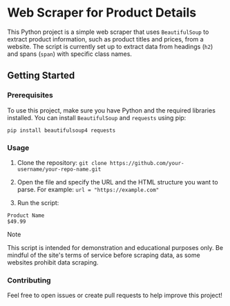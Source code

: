 # Web Scraper for Product Details
This Python project is a simple web scraper that uses `BeautifulSoup` to extract product information, such as product titles and prices, 
from a website. The script is currently set up to extract data from headings (`h2`) and spans (`span`) with specific class names.

## Getting Started

### Prerequisites

To use this project, make sure you have Python and the required libraries installed. You can install `BeautifulSoup` and `requests` using pip:

``` pip install beautifulsoup4 requests ```

### Usage

1. Clone the repository:
``` git clone https://github.com/your-username/your-repo-name.git ```

2. Open the file and specify the URL and the HTML structure you want to parse. For example:
``` url = "https://example.com" ```

3. Run the script:
```
Product Name
$49.99
```

> [!NOTE]
> This script is intended for demonstration and educational purposes only.
> Be mindful of the site's terms of service before scraping data, as some websites prohibit data scraping.

### Contributing
Feel free to open issues or create pull requests to help improve this project!


